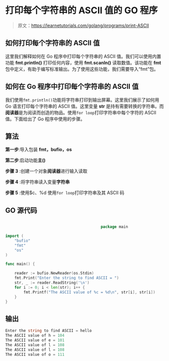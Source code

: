# 打印每个字符串的 ASCII 值的 GO 程序

> 原文：<https://learnetutorials.com/golang/programs/print-ASCII>

## 如何打印每个字符串的 ASCII 值

这里我们解释如何在 Go 程序中打印每个字符串的 ASCII 值。我们可以使用内置功能 **fmt.println()** 打印任何内容，使用 **fmt.scanln()** 读取数值。该功能在 **fmt** 包中定义，有助于编写标准输出。为了使用这些功能，我们需要导入“fmt”包。

## 如何在 Go 程序中打印每个字符串的 ASCII 值

我们使用`fmt.println()`功能将字符串打印到输出屏幕。这里我们展示了如何用 Go 语言打印每个字符串的 ASCII 值。这里变量 **str** 是持有需要转换的字符串。而**阅读器**是为阅读而创造的物品。使用`for loop`打印字符串中每个字符的 ASCII 值。下面给出了 Go 程序中使用的步骤。

## 算法

**第一步**:导入包装 **fmt，bufio，os**

**第二步**:启动功能**主()**

**步骤 3** :创建一个对象**阅读器**进行输入读取

**步骤 4** :将字符串读入变量**字符串**

**步骤 5** :使用$c、%d 使用`for loop`打印字符串及其 ASCII 码

## GO 源代码

```go

                                          package main

import (
    "bufio"
    "fmt"
    "os"
)

func main() {

    reader := bufio.NewReader(os.Stdin)
    fmt.Print("Enter the string to find ASCII = ")
    str, _ := reader.ReadString('\n')
    for i := 0; i < len(str); i++ {
        fmt.Printf("The ASCII value of %c = %d\n", str[i], str[i])
    }
}

```

## 输出

```go
Enter the string to find ASCII = hello
The ASCII value of h = 104
The ASCII value of e = 101
The ASCII value of l = 108
The ASCII value of l = 108
The ASCII value of o = 111
```